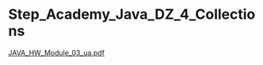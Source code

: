 # Step_Academy_Java_DZ_4_Collections
[JAVA_HW_Module_03_ua.pdf](https://github.com/SvitLanaSvit/Step_Academy_Java_DZ_4_Collections/blob/main/assets/JAVA_HW_Module_03_ua.pdf)
